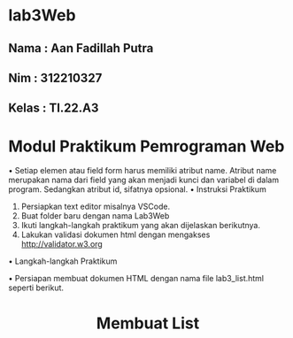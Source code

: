 # lab3Web

## Nama : Aan Fadillah Putra
## Nim : 312210327
## Kelas : TI.22.A3


# Modul Praktikum Pemrograman Web

• Setiap elemen atau field form harus memiliki atribut name. Atribut name merupakan nama dari field yang akan menjadi kunci dan variabel di dalam program. Sedangkan atribut id, sifatnya opsional.
• Instruksi Praktikum

1. Persiapkan text editor misalnya VSCode.
2. Buat folder baru dengan nama Lab3Web
3. Ikuti langkah-langkah praktikum yang akan dijelaskan berikutnya.
4. Lakukan validasi dokumen html dengan mengakses http://validator.w3.org

• Langkah-langkah Praktikum

• Persiapan membuat dokumen HTML dengan nama file lab3_list.html seperti berikut.


 <!DOCTYPE html>
<html lang="en">
    <head>
        <meta charset="UTF-8">
        <meta name="viewport" content="width=device-width, initial-scale=1.0"> <title>HTML Lanjutan</title>
    </head>
    <body>
        <header>
            <h1>Membuat List</h1>
        </header>
    </body>
</html>
